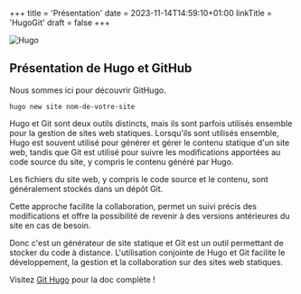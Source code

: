 +++
title = 'Présentation'
date = 2023-11-14T14:59:10+01:00
linkTitle = 'HugoGit'
draft = false
+++
 
![Hugo](https://bartlomiejmika.com/img/2020/09/07-hugo-banner.jpeg)
 ## Présentation de Hugo et GitHub

 Nous sommes ici pour découvrir GitHugo. 

 ```
hugo new site nom-de-votre-site
 ```
 Hugo et Git sont deux outils distincts, mais ils sont parfois utilisés ensemble pour la gestion de sites web statiques. 
 Lorsqu'ils sont utilisés ensemble, Hugo est souvent utilisé pour générer et gérer le contenu statique d'un site web, tandis que Git est utilisé pour suivre les modifications apportées au code source du site, y compris le contenu généré par Hugo.

Les fichiers du site web, y compris le code source et le contenu, sont généralement stockés dans un dépôt Git.

Cette approche facilite la collaboration, permet un suivi précis des modifications et offre la possibilité de revenir à des versions antérieures du site en cas de besoin.

Donc c'est un générateur de site statique et Git est un outil permettant de stocker du code à distance. L'utilisation conjointe de Hugo et Git facilite le développement, la gestion et la collaboration sur des sites web statiques.


 Visitez [Git Hugo](https://gohugo.io/documentation) pour la doc complète !


  

